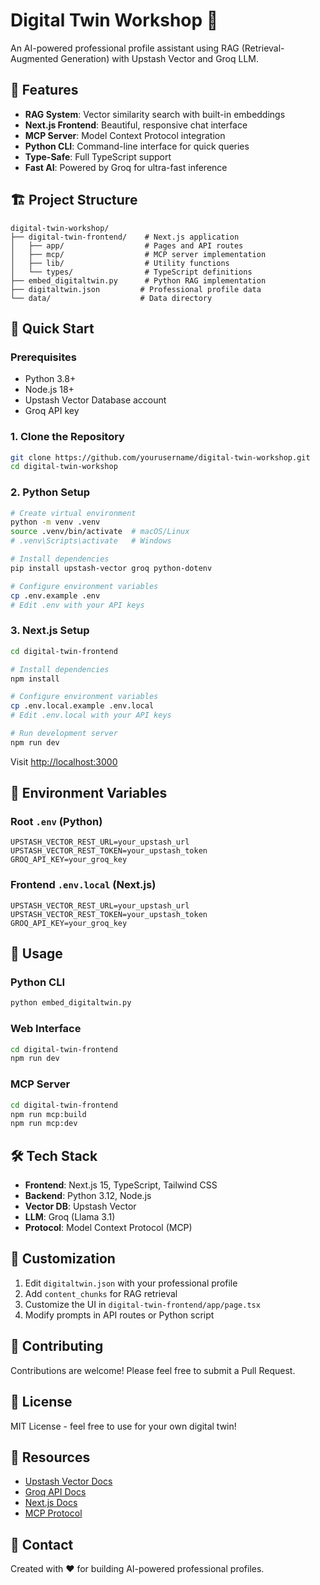 # Digital Twin Workshop 🤖

An AI-powered professional profile assistant using RAG (Retrieval-Augmented Generation) with Upstash Vector and Groq LLM.

## 🌟 Features

- **RAG System**: Vector similarity search with built-in embeddings
- **Next.js Frontend**: Beautiful, responsive chat interface
- **MCP Server**: Model Context Protocol integration
- **Python CLI**: Command-line interface for quick queries
- **Type-Safe**: Full TypeScript support
- **Fast AI**: Powered by Groq for ultra-fast inference

## 🏗️ Project Structure

```
digital-twin-workshop/
├── digital-twin-frontend/    # Next.js application
│   ├── app/                  # Pages and API routes
│   ├── mcp/                  # MCP server implementation
│   ├── lib/                  # Utility functions
│   └── types/                # TypeScript definitions
├── embed_digitaltwin.py      # Python RAG implementation
├── digitaltwin.json         # Professional profile data
└── data/                    # Data directory
```

## 🚀 Quick Start

### Prerequisites

- Python 3.8+
- Node.js 18+
- Upstash Vector Database account
- Groq API key

### 1. Clone the Repository

```bash
git clone https://github.com/yourusername/digital-twin-workshop.git
cd digital-twin-workshop
```

### 2. Python Setup

```bash
# Create virtual environment
python -m venv .venv
source .venv/bin/activate  # macOS/Linux
# .venv\Scripts\activate   # Windows

# Install dependencies
pip install upstash-vector groq python-dotenv

# Configure environment variables
cp .env.example .env
# Edit .env with your API keys
```

### 3. Next.js Setup

```bash
cd digital-twin-frontend

# Install dependencies
npm install

# Configure environment variables
cp .env.local.example .env.local
# Edit .env.local with your API keys

# Run development server
npm run dev
```

Visit [http://localhost:3000](http://localhost:3000)

## 🔑 Environment Variables

### Root `.env` (Python)
```env
UPSTASH_VECTOR_REST_URL=your_upstash_url
UPSTASH_VECTOR_REST_TOKEN=your_upstash_token
GROQ_API_KEY=your_groq_key
```

### Frontend `.env.local` (Next.js)
```env
UPSTASH_VECTOR_REST_URL=your_upstash_url
UPSTASH_VECTOR_REST_TOKEN=your_upstash_token
GROQ_API_KEY=your_groq_key
```

## 📖 Usage

### Python CLI

```bash
python embed_digitaltwin.py
```

### Web Interface

```bash
cd digital-twin-frontend
npm run dev
```

### MCP Server

```bash
cd digital-twin-frontend
npm run mcp:build
npm run mcp:dev
```

## 🛠️ Tech Stack

- **Frontend**: Next.js 15, TypeScript, Tailwind CSS
- **Backend**: Python 3.12, Node.js
- **Vector DB**: Upstash Vector
- **LLM**: Groq (Llama 3.1)
- **Protocol**: Model Context Protocol (MCP)

## 📝 Customization

1. Edit `digitaltwin.json` with your professional profile
2. Add `content_chunks` for RAG retrieval
3. Customize the UI in `digital-twin-frontend/app/page.tsx`
4. Modify prompts in API routes or Python script

## 🤝 Contributing

Contributions are welcome! Please feel free to submit a Pull Request.

## 📄 License

MIT License - feel free to use for your own digital twin!

## 🔗 Resources

- [Upstash Vector Docs](https://upstash.com/docs/vector)
- [Groq API Docs](https://console.groq.com/docs)
- [Next.js Docs](https://nextjs.org/docs)
- [MCP Protocol](https://modelcontextprotocol.io)

## 📧 Contact

Created with ❤️ for building AI-powered professional profiles.
